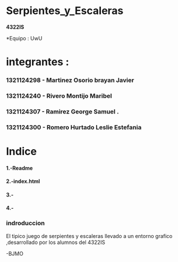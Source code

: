 # Serpientes_y_Escaleras

**4322IS**

*Equipo : UwU

# integrantes :

### 1321124298 - Martinez Osorio brayan Javier
### 1321124240 - Rivero Montijo Maribel
### 1321124307 - Ramirez George Samuel .
### 1321124300 - Romero Hurtado Leslie Estefania



# Indice

#### 1.-Readme 
#### 2.-index.html
#### 3.-
#### 4.-

### indroduccion
El tipico juego de serpientes y escaleras llevado a un entorno grafico ,desarrollado por los alumnos del 
4322IS

-BJMO

